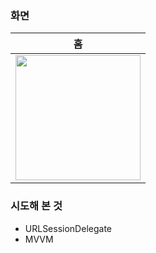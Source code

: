 ### 화면

|   홈   |
|  :-------------: |
| <img width=200 src="https://github.com/user-attachments/assets/fad9a024-89f3-4bc9-a3cd-eda768a461f8"> |


### 시도해 본 것
- URLSessionDelegate
- MVVM
